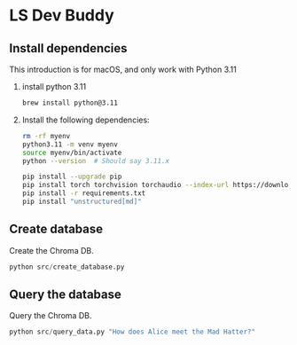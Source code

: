 # LS Dev Buddy

## Install dependencies

This introduction is for macOS, and only work with Python 3.11

1. install python 3.11

    ```bash
    brew install python@3.11
    ```

2. Install the following dependencies:

    ```bash
    rm -rf myenv
    python3.11 -m venv myenv
    source myenv/bin/activate
    python --version  # Should say 3.11.x

    pip install --upgrade pip
    pip install torch torchvision torchaudio --index-url https://download.pytorch.org/whl/cpu
    pip install -r requirements.txt
    pip install "unstructured[md]"
    ```

## Create database

Create the Chroma DB.

```python
python src/create_database.py
```

## Query the database

Query the Chroma DB.

```python
python src/query_data.py "How does Alice meet the Mad Hatter?"
```
